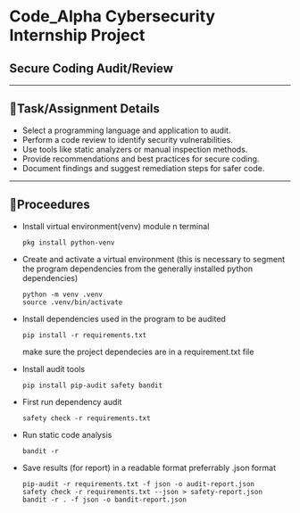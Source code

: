 # Code_Alpha Cybersecurity Internship Project
## Secure Coding Audit/Review

---

## 📌Task/Assignment Details
- Select a programming language and application to audit.
- Perform a code review to identify security vulnerabilities.
- Use tools like static analyzers or manual inspection methods.
- Provide recommendations and best practices for secure coding.
- Document findings and suggest remediation steps for safer code.

---

## 📌Proceedures
- Install virtual environment(venv) module n terminal
  ```
  pkg install python-venv
  ```
- Create and activate a virtual environment (this is necessary to segment the program dependencies from the generally installed python dependencies)
  ```
  python -m venv .venv
  source .venv/bin/activate
  ```
- Install dependencies used in the program to be audited
   ```
   pip install -r requirements.txt
   ```
   make sure the project dependecies are in a requirement.txt file

  
- Install audit tools
  ```
  pip install pip-audit safety bandit
  ```
- First run dependency audit
  ```
  safety check -r requirements.txt
  ```
- Run static code analysis
  ```
  bandit -r
  ```
- Save results (for report) in a readable format preferrably .json format
  ```
  pip-audit -r requirements.txt -f json -o audit-report.json
  safety check -r requirements.txt --json > safety-report.json
  bandit -r . -f json -o bandit-report.json
  ```
  
